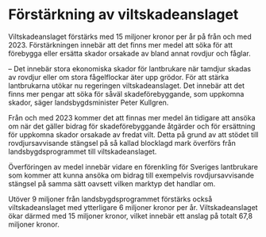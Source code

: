 # Förstärkning av viltskadeanslaget

Viltskadeanslaget förstärks med 15 miljoner kronor per år på från och med 2023. Förstärkningen innebär att det finns mer medel att söka för att förebygga eller ersätta skador orsakade av bland annat rovdjur och fåglar.

– Det innebär stora ekonomiska skador för lantbrukare när tamdjur skadas av rovdjur eller om stora fågelflockar äter upp grödor. För att stärka lantbrukarna utökar nu regeringen viltskadeanslaget. Det innebär att det finns mer pengar att söka för såväl skadeförebyggande, som uppkomna skador, säger landsbygdsminister Peter Kullgren.

Från och med 2023 kommer det att finnas mer medel än tidigare att ansöka om när det gäller bidrag för skadeförebyggande åtgärder och för ersättning för uppkomna skador orsakade av fredat vilt. Detta på grund av att stödet till rovdjursavvisande stängsel på så kallad blocklagd mark överförs från landsbygdsprogrammet till viltskadeanslaget.

Överföringen av medel innebär vidare en förenkling för Sveriges lantbrukare som kommer att kunna ansöka om bidrag till exempelvis rovdjursavvisande stängsel på samma sätt oavsett vilken marktyp det handlar om.

Utöver 9 miljoner från landsbygdsprogrammet förstärks också viltskadeanslaget med ytterligare 6 miljoner kronor per år. Viltskadeanslaget ökar därmed med 15 miljoner kronor, vilket innebär ett anslag på totalt 67,8 miljoner kronor.
